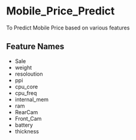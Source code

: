 # Mobile_Price_Predict
To Predict Mobile Price based on various features

## Feature Names
* Sale
* weight
* resoloution
* ppi
* cpu_core
* cpu_freq
* internal_mem
* ram
* RearCam
* Front_Cam
* battery
* thickness